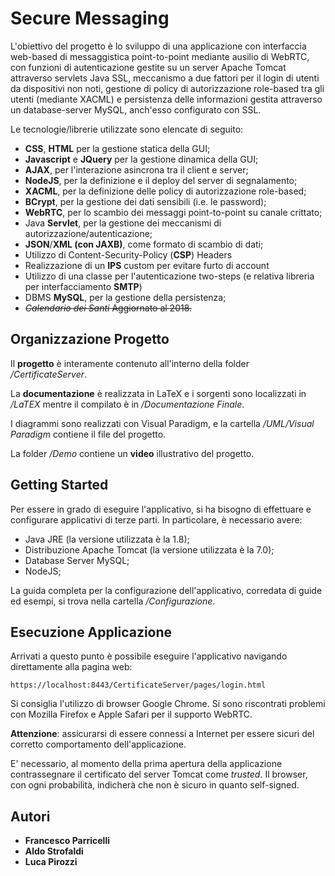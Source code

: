 # Secure Messaging

L'obiettivo del progetto è lo sviluppo di una applicazione con interfaccia web-based di messaggistica point-to-point mediante ausilio di WebRTC, con funzioni di autenticazione gestite su un server Apache Tomcat attraverso servlets Java SSL, meccanismo a due fattori per il login di utenti da dispositivi non noti, gestione di policy di autorizzazione role-based tra gli utenti (mediante XACML) e persistenza delle informazioni gestita attraverso un database-server MySQL, anch'esso configurato con SSL.

Le tecnologie/librerie utilizzate sono elencate di seguito:

* **CSS**, **HTML** per la gestione statica della GUI;
* **Javascript** e **JQuery** per la gestione dinamica della GUI;
* **AJAX**, per l'interazione asincrona tra il client e server;
* **NodeJS**, per la definizione e il deploy del server di segnalamento;
* **XACML**, per la definizione delle policy di autorizzazione role-based;
* **BCrypt**, per la gestione dei dati sensibili (i.e. le password);
* **WebRTC**, per lo scambio dei messaggi point-to-point su canale crittato;
* Java **Servlet**, per la gestione dei meccanismi di autorizzazione/autenticazione;
* **JSON**/**XML (con JAXB)**, come formato di scambio di dati;
* Utilizzo di Content-Security-Policy (**CSP**) Headers 
* Realizzazione di un **IPS** custom per evitare furto di account
* Utilizzo di una classe per l'autenticazione two-steps (e relativa libreria per interfacciamento **SMTP**)
* DBMS **MySQL**, per la gestione della persistenza;
* ~~*Calendario dei Santi* Aggiornato al 2018.~~

## Organizzazione Progetto

Il **progetto** è interamente contenuto all'interno della folder */CertificateServer*.

La **documentazione** è realizzata in LaTeX e i sorgenti sono localizzati in */LaTEX* mentre il compilato è in */Documentazione Finale*.

I diagrammi sono realizzati con Visual Paradigm, e la cartella */UML/Visual Paradigm* contiene il file del progetto.

La folder */Demo* contiene un **video** illustrativo del progetto.

## Getting Started

Per essere in grado di eseguire l'applicativo, si ha bisogno di effettuare e configurare applicativi di terze parti. In particolare, è necessario avere:

* Java JRE (la versione utilizzata è la 1.8);
* Distribuzione Apache Tomcat (la versione utilizzata è la 7.0);
* Database Server MySQL;
* NodeJS;

La guida completa per la configurazione dell'applicativo, corredata di guide ed esempi, si trova nella cartella */Configurazione*.

## Esecuzione Applicazione

Arrivati a questo punto è possibile eseguire l'applicativo navigando direttamente alla pagina web:

```
https://localhost:8443/CertificateServer/pages/login.html
```

Si consiglia l'utilizzo di browser Google Chrome. 
Si sono riscontrati problemi con Mozilla Firefox e Apple Safari per il supporto WebRTC.

**Attenzione**: assicurarsi di essere connessi a Internet per essere sicuri del corretto comportamento dell'applicazione.

E' necessario, al momento della prima apertura della applicazione contrassegnare il certificato del server Tomcat come *trusted*. 
Il browser, con ogni probabilità, indicherà che non è sicuro in quanto self-signed.



## Autori

* **Francesco Parricelli** 
* **Aldo Strofaldi** 
* **Luca Pirozzi** 


 
